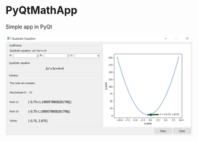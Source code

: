 # PyQtMathApp
Simple app in PyQt


![](https://github.com/hrosicka/PyQtQuadraticEquationSolvePlot/blob/master/doc/MainWindow.PNG)

